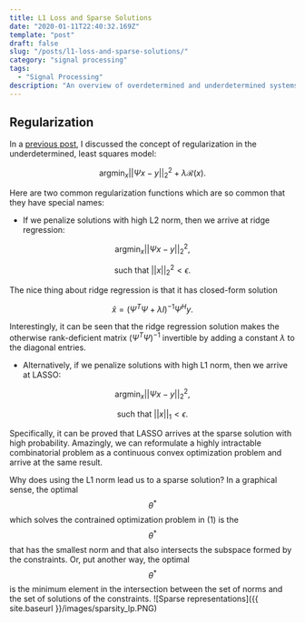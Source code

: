 ```yaml
---
title: L1 Loss and Sparse Solutions
date: "2020-01-11T22:40:32.169Z"
template: "post"
draft: false
slug: "/posts/l1-loss-and-sparse-solutions/"
category: "signal processing"
tags:
  - "Signal Processing"
description: "An overview of overdetermined and underdetermined systems, the role of regularization, and applications to compressed sensing."
---
```

## Regularization 
In a [previous post](https://alanqrwang.github.io/posts-underdetermined-systems-and-regularization/), I discussed the concept of regularization in the underdetermined, least squares model:

$$
\text{arg}\min_x ||\Psi x - y||_2^2 + \lambda \mathcal{R}(x). 
$$

Here are two common regularization functions which are so common that they have special names:

+ If we penalize solutions with high L2 norm, then we arrive at ridge regression:

$$
\text{arg}\min_x ||\Psi x - y||_2^2,
$$

$$
\text{such that   } ||x||_2^2 < \epsilon.
$$

  The nice thing about ridge regression is that it has closed-form solution

$$
\hat{x} = (\Psi^T\Psi + \lambda I)^{-1}\Psi^Hy.
$$

  Interestingly, it can be seen that the ridge regression solution makes the otherwise rank-deficient matrix $(\Psi^T \Psi)^{-1}$ invertible by adding a constant $\lambda$ to the diagonal entries.

+ Alternatively, if we penalize solutions with high L1 norm, then we arrive at LASSO:

$$
\text{arg}\min_x ||\Psi x-y||_2^2,
$$

$$
\text{such that   } ||x||_1 < \epsilon.
$$

  Specifically, it can be proved that LASSO arrives at the sparse solution with high probability. Amazingly, we can reformulate a highly intractable combinatorial problem as a continuous convex optimization problem and arrive at the same result.

Why does using the L1 norm lead us to a sparse solution? In a graphical sense, the optimal $$\theta^*$$ which solves the contrained optimization problem in $(1)$ is the $$\theta^*$$ that has the smallest norm and that also intersects the subspace formed by the constraints. Or, put another way, the optimal $$\theta^*$$ is the minimum element in the intersection between the set of norms and the set of solutions of the constraints.
![Sparse representations]({{ site.baseurl }}/images/sparsity_lp.PNG)
